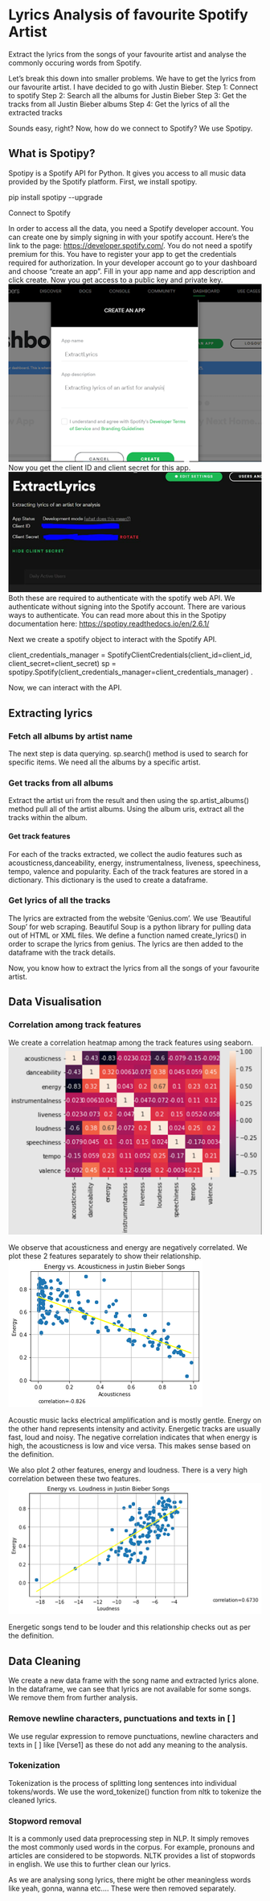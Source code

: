 # Lyrics Analysis of favourite Spotify Artist
 Extract the lyrics from the songs of your favourite artist and analyse the commonly occuring words from Spotify.

Let’s break this down into smaller problems. We have to get the lyrics from our favourite artist. I have decided to go with Justin Bieber. 
Step 1: Connect to spotify
Step 2: Search all the albums for Justin Bieber
Step 3: Get the tracks from all Justin Bieber albums
Step 4: Get the lyrics of all the extracted tracks

Sounds easy, right? Now, how do we connect to Spotify? We use Spotipy.
## What is Spotipy?
Spotipy is a Spotify API for Python. It gives you access to all music data provided by the Spotify platform. 
First, we install spotipy.

pip install spotipy --upgrade

Connect to Spotify

In order to access all the data, you need a Spotify developer account. You can create one by simply signing in with your spotify account. Here’s the link to the page: https://developer.spotify.com/. You do not need a spotify premium for this. You have to register your app to get the credentials required for authorization.
In your developer account go to your dashboard and choose “create an app”. Fill in your app name and app description and  click create. Now you get access to a public key and private key.
![My Image](img1.png)
Now you get the client ID and client secret for this app.
![My Image](img2.png)
Both these are required to authenticate with the spotify web API. We authenticate without signing into the Spotify account. There are various ways to authenticate. You can read more about this in the Spotipy documentation here: https://spotipy.readthedocs.io/en/2.6.1/

Next we create a spotify object to interact with the Spotify API.

client_credentials_manager = SpotifyClientCredentials(client_id=client_id, client_secret=client_secret)
sp = spotipy.Spotify(client_credentials_manager=client_credentials_manager) .

Now, we can interact with the API.

## Extracting lyrics
### Fetch all albums by artist name
The next step is data querying. sp.search() method is used to search for specific items. We need all the albums by a specific artist.
### Get tracks from all albums
Extract the artist uri from the result and then using the sp.artist_albums() method pull all of the artist albums.
Using the album uris, extract all the tracks within the album.
#### Get track features
For each of the tracks extracted, we collect the audio features such as acousticness,danceability, energy, instrumentalness, liveness, speechiness, tempo, valence and popularity. Each of the track features are stored in a dictionary. This dictionary is the used to create a dataframe.
### Get lyrics of all the tracks
The lyrics are extracted from the website ‘Genius.com’. We use ‘Beautiful Soup’ for web scraping. Beautiful Soup is a python library for pulling data out of HTML or XML files. We define a function named create_lyrics() in order to scrape the lyrics from genius. The lyrics are then added to the dataframe with the track details.

Now, you know how to extract the lyrics from all the songs of your favourite artist.

## Data Visualisation
### Correlation among track features
We create a correlation heatmap among the track features using seaborn.
![Correaltion](img3.png)

We observe that acousticness and energy are negatively correlated. We plot these 2 features separately to show their relationship.
![Acousticness v/s Energy](img4.png)

Acoustic music lacks electrical amplification and is mostly gentle. Energy on the other hand represents intensity and activity. Energetic tracks are usually fast, loud and noisy. The negative correlation indicates that when energy is high, the acousticness is low and vice versa. This makes sense based on the definition.

We also plot 2 other features, energy and loudness. There is a very high correlation between these two features. 
![Energy v/s Loudness](img5.png)

Energetic songs tend to be louder and this relationship checks out as per the definition.

## Data Cleaning
We create a new data frame with the song name and extracted lyrics alone. In the dataframe, we can see that lyrics are not available for some songs. We remove them from further analysis.
### Remove newline characters, punctuations and texts in [ ]
We use regular expression to remove punctuations, newline characters and texts in [ ] like [Verse1] as these do not add any meaning to the analysis.

### Tokenization
Tokenization is the process of splitting long sentences into individual tokens/words.
We use the word_tokenize() function from nltk to tokenize the cleaned lyrics.

### Stopword removal
It is a commonly used data preprocessing step in NLP. It simply removes the most commonly used words in the corpus. For example, pronouns and articles are considered to be stopwords. 
NLTK provides a list of stopwords in english. We use this to further clean our lyrics.

As we are analysing song lyrics, there might be other meaningless words like yeah, gonna, wanna etc…. These were then removed separately.
